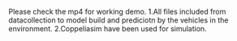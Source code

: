 Please check the mp4 for working demo.
1.All files included from datacollection to model build and prediciotn by the vehicles in the environment.
2.Coppeliasim have been used for simulation.

